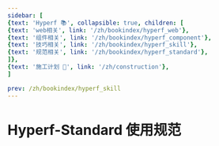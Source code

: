 ```yaml
---
sidebar: [
{text: 'Hyperf 📚', collapsible: true, children: [
{text: 'web相关', link: '/zh/bookindex/hyperf_web'},
{text: '组件相关', link: '/zh/bookindex/hyperf_component'},
{text: '技巧相关', link: '/zh/bookindex/hyperf_skill'},
{text: '规范相关', link: '/zh/bookindex/hyperf_standard'},
]},
{text: '施工计划 🚧', link: '/zh/construction'},
]

prev: /zh/bookindex/hyperf_skill
---
```


# Hyperf-Standard 使用规范